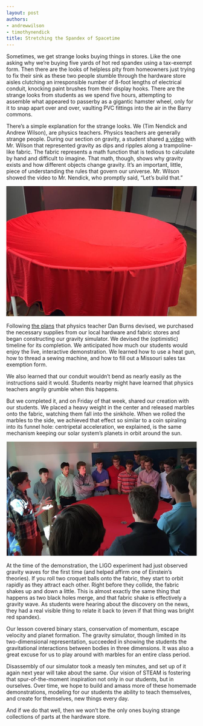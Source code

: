 ```yaml
---
layout: post
authors:
- andrewwilson
- timothynendick
title: Stretching the Spandex of Spacetime
---
```


Sometimes, we get strange looks buying things in stores. Like the one asking why we’re buying five yards of hot red spandex using a tax-exempt form.  Then there are the looks of helpless pity from homeowners just trying to fix their sink as these two people stumble through the hardware store aisles clutching an irresponsible number of 8-foot lengths of electrical conduit, knocking paint brushes from their display hooks. There are the strange looks from students as we spend five hours, attempting to assemble what appeared to passerby as a gigantic hamster wheel, only for it to snap apart over and over, vaulting PVC fittings into the air in the Barry commons.  

There’s a simple explanation for the strange looks. We (Tim Nendick and Andrew Wilson), are physics teachers.  Physics teachers are generally strange people.  During our section on gravity, a student shared [a video](https://www.youtube.com/watch?v=MTY1Kje0yLg) with Mr. Wilson that represented gravity as dips and ripples along a trampoline-like fabric. The fabric represents a math function that is tedious to calculate by hand and difficult to imagine. That math, though, shows why gravity exists and how different objects change gravity.  It’s an important, little, piece of understanding the rules that govern our universe.  Mr. Wilson showed the video to Mr. Nendick, who promptly said, “Let’s build that.”

<div class="flex-wrapper">
  <img src="/img/gravity2.jpg">
</div>

Following [the plans](http://prettygoodphysics.wikispaces.com/PGP-Modern+Physics) that physics teacher Dan Burns devised, we purchased the necessary supplies from our local hardware and fabric stores and began constructing our gravity simulator. We devised the (optimistic) timeline for its completion. We anticipated how much our students would enjoy the live, interactive demonstration. We learned how to use a heat gun, how to thread a sewing machine, and how to fill out a Missouri sales tax exemption form.  

We also learned that our conduit wouldn’t bend as nearly easily as the instructions said it would.  Students nearby might have learned that physics teachers angrily grumble when this happens. 

But we completed it, and on Friday of that week, shared our creation with our students. We placed a heavy weight in the center and released marbles onto the fabric, watching them fall into the sinkhole. When we rolled the marbles to the side, we achieved that effect so similar to a coin spiraling into its funnel hole: centripetal acceleration, we explained, is the same mechanism keeping our solar system’s planets in orbit around the sun.

<div class="flex-wrapper">
  <img src="/img/gravity1.jpg">
</div>

At the time of the demonstration, the LIGO experiment had just observed gravity waves for the first time (and helped affirm one of Einstein’s theories). If you roll two croquet balls onto the fabric, they start to orbit rapidly as they attract each other.  Right before they collide, the fabric shakes up and down a little. This is almost exactly the same thing that happens as two black holes merge, and that fabric shake is effectively a gravity wave.  As students were hearing about the discovery on the news, they had a real visible thing to relate it back to (even if that thing was bright red spandex).

Our lesson covered binary stars, conservation of momentum, escape velocity and planet formation. The gravity simulator, though limited in its two-dimensional representation, succeeded in showing the students the gravitational interactions between bodies in three dimensions. It was also a great excuse for us to play around with marbles for an entire class period.


Disassembly of our simulator took a measly ten minutes, and set up of it again next year will take about the same.  Our vision of STEAM is fostering that spur-of-the-moment inspiration not only in our students, but in ourselves. Over time, we hope to build and amass more of these homemade demonstrations, modeling for our students the ability to teach themselves, and create for themselves, new things every day.  

And if we do that well, then we won’t be the only ones buying strange collections of parts at the hardware store. 




